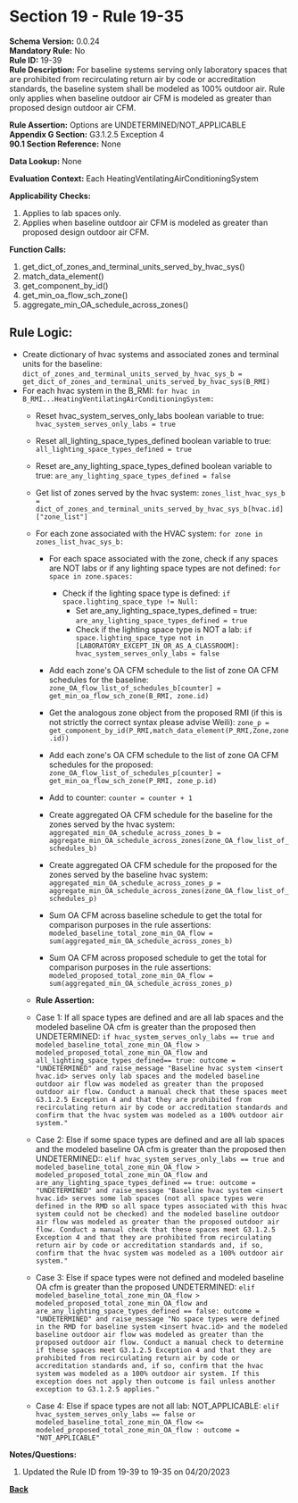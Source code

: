 # Section 19 - Rule 19-35                 
**Schema Version:** 0.0.24      
**Mandatory Rule:** No      
**Rule ID:** 19-39                   
**Rule Description:**  For baseline systems serving only laboratory spaces that are prohibited from recirculating return air by code or accreditation standards, the baseline system shall be modeled as 100% outdoor air. Rule only applies when baseline outdoor air CFM is modeled as greater than proposed design outdoor air CFM.   

**Rule Assertion:** Options are UNDETERMINED/NOT_APPLICABLE     
**Appendix G Section:** G3.1.2.5 Exception 4           
**90.1 Section Reference:** None  

**Data Lookup:** None    

**Evaluation Context:** Each HeatingVentilatingAirConditioningSystem  

**Applicability Checks:**  
1. Applies to lab spaces only.    
2. Applies when baseline outdoor air CFM is modeled as greater than proposed design outdoor air CFM.   
   
**Function Calls:**  
1. get_dict_of_zones_and_terminal_units_served_by_hvac_sys()    
2. match_data_element()  
3. get_component_by_id()  
4. get_min_oa_flow_sch_zone()  
5. aggregate_min_OA_schedule_across_zones()  

## Rule Logic:   
- Create dictionary of hvac systems and associated zones and terminal units for the baseline: `dict_of_zones_and_terminal_units_served_by_hvac_sys_b = get_dict_of_zones_and_terminal_units_served_by_hvac_sys(B_RMI)`   
- For each hvac system in the B_RMI: `for hvac in B_RMI...HeatingVentilatingAirConditioningSystem:`    
    - Reset hvac_system_serves_only_labs boolean variable to true: `hvac_system_serves_only_labs = true`  
    - Reset all_lighting_space_types_defined boolean variable to true: `all_lighting_space_types_defined = true`  
    - Reset are_any_lighting_space_types_defined boolean variable to true: `are_any_lighting_space_types_defined = false`  
    
    - Get list of zones served by the hvac system: `zones_list_hvac_sys_b = dict_of_zones_and_terminal_units_served_by_hvac_sys_b[hvac.id]["zone_list"]`  
    
    - For each zone associated with the HVAC system: `for zone in zones_list_hvac_sys_b:`  
        - For each space associated with the zone, check if any spaces are NOT labs or if any lighting space types are not defined: `for space in zone.spaces:`
            - Check if the lighting space type is defined: `if space.lighting_space_type != Null:`    
                - Set are_any_lighting_space_types_defined = true: `are_any_lighting_space_types_defined = true`  
                - Check if the lighting space type is NOT a lab: `if space.lighting_space_type not in [LABORATORY_EXCEPT_IN_OR_AS_A_CLASSROOM]: hvac_system_serves_only_labs = false`     

        - Add each zone's OA CFM schedule to the list of zone OA CFM schedules for the baseline: `zone_OA_flow_list_of_schedules_b[counter] = get_min_oa_flow_sch_zone(B_RMI, zone.id)`  
        - Get the analogous zone object from the proposed RMI (if this is not strictly the correct syntax please advise Weili): `zone_p = get_component_by_id(P_RMI,match_data_element(P_RMI,Zone,zone.id))`    
        - Add each zone's OA CFM schedule to the list of zone OA CFM schedules for the proposed: `zone_OA_flow_list_of_schedules_p[counter] = get_min_oa_flow_sch_zone(P_RMI, zone_p.id)`  
        - Add to counter: `counter = counter + 1`

        - Create aggregated OA CFM schedule for the baseline for the zones served by the hvac system: `aggregated_min_OA_schedule_across_zones_b = aggregate_min_OA_schedule_across_zones(zone_OA_flow_list_of_schedules_b)`  
        - Create aggregated OA CFM schedule for the proposed for the zones served by the baseline hvac system: `aggregated_min_OA_schedule_across_zones_p = aggregate_min_OA_schedule_across_zones(zone_OA_flow_list_of_schedules_p)`     
        - Sum OA CFM across baseline schedule to get the total for comparison purposes in the rule assertions: `modeled_baseline_total_zone_min_OA_flow = sum(aggregated_min_OA_schedule_across_zones_b)`  
        - Sum OA CFM across proposed schedule to get the total for comparison purposes in the rule assertions: `modeled_proposed_total_zone_min_OA_flow = sum(aggregated_min_OA_schedule_across_zones_p)`  

        
    - **Rule Assertion:** 
    - Case 1: If all space types are defined and are all lab spaces and the modeled baseline OA cfm is greater than the proposed then UNDETERMINED: `if hvac_system_serves_only_labs == true and modeled_baseline_total_zone_min_OA_flow > modeled_proposed_total_zone_min_OA_flow and all_lighting_space_types_defined== true: outcome = "UNDETERMINED" and raise_message "Baseline hvac system <insert hvac.id> serves only lab spaces and the modeled baseline outdoor air flow was modeled as greater than the proposed outdoor air flow. Conduct a manual check that these spaces meet G3.1.2.5 Exception 4 and that they are prohibited from recirculating return air by code or accreditation standards and confirm that the hvac system was modeled as a 100% outdoor air system."`  
    - Case 2: Else if some space types are defined and are all lab spaces and the modeled baseline OA cfm is greater than the proposed then UNDETERMINED:: `elif hvac_system_serves_only_labs == true and modeled_baseline_total_zone_min_OA_flow > modeled_proposed_total_zone_min_OA_flow and are_any_lighting_space_types_defined == true: outcome = "UNDETERMINED" and raise_message "Baseline hvac system <insert hvac.id> serves some lab spaces (not all space types were defined in the RMD so all space types associated with this hvac system could not be checked) and the modeled baseline outdoor air flow was modeled as greater than the proposed outdoor air flow. Conduct a manual check that these spaces meet G3.1.2.5 Exception 4 and that they are prohibited from recirculating return air by code or accreditation standards and, if so, confirm that the hvac system was modeled as a 100% outdoor air system."`    
    - Case 3: Else if space types were not defined and modeled baseline OA cfm is greater than the proposed UNDETERMINED: `elif modeled_baseline_total_zone_min_OA_flow > modeled_proposed_total_zone_min_OA_flow and are_any_lighting_space_types_defined == false: outcome = "UNDETERMINED" and raise_message "No space types were defined in the RMD for baseline system <insert hvac.id> and the modeled baseline outdoor air flow was modeled as greater than the proposed outdoor air flow. Conduct a manual check to determine if these spaces meet G3.1.2.5 Exception 4 and that they are prohibited from recirculating return air by code or accreditation standards and, if so, confirm that the hvac system was modeled as a 100% outdoor air system. If this exception does not apply then outcome is fail unless another exception to G3.1.2.5 applies."` 
    - Case 4: Else if space types are not all lab: NOT_APPLICABLE: `elif hvac_system_serves_only_labs == false or modeled_baseline_total_zone_min_OA_flow <= modeled_proposed_total_zone_min_OA_flow : outcome = "NOT_APPLICABLE"`  



**Notes/Questions:**
1. Updated the Rule ID from 19-39 to 19-35 on 04/20/2023



**[Back](_toc.md)**